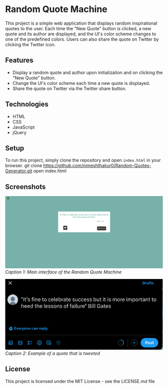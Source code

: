 # Random Quote Machine

This project is a simple web application that displays random inspirational quotes to the user. Each time the "New Quote" button is clicked, a new quote and its author are displayed, and the UI's color scheme changes to one of the predefined colors. Users can also share the quote on Twitter by clicking the Twitter icon.

## Features

- Display a random quote and author upon initialization and on clicking the "New Quote" button.
- Change the UI's color scheme each time a new quote is displayed.
- Share the quote on Twitter via the Twitter share button.

## Technologies

- HTML
- CSS
- JavaScript
- jQuery

## Setup

To run this project, simply clone the repository and open `index.html` in your browser.
git clone https://github.com/nimeshthakur0/Random-Quotes-Generator.git open index.html


## Screenshots

![Screenshot 1](front.png)
*Caption 1: Main interface of the Random Quote Machine*

![Screenshot 2](twitter.png)
*Caption 2: Example of a quote that is tweeted*

## License

This project is licensed under the MIT License - see the LICENSE.md file
